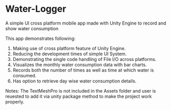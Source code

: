 # Water-Logger
A simple UI cross platform mobile app made with Unity Engine to record and show water consumption

This app demonstrates following:
1.	Making use of cross platform feature of Unity Engine.
2.	Reducing the development times of simple UI System.
3.	Demonstrating the single code handling of File I/O across platforms.
4.	Visualizes the monthly water consumption data with bar charts.
5.	Records both the number of times as well as time at which water is consumed.
6.	Has option to retrieve day wise water consumption details.

Notes:
The TextMeshPro is not included in the Assets folder and user is reuested to add it via unity package method to make the project work properly.
